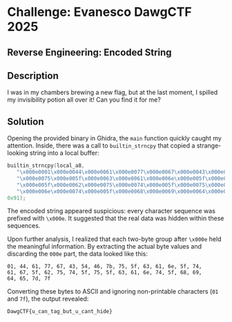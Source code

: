 # Challenge: Evanesco DawgCTF 2025

## Reverse Engineering: Encoded String

## Description

I was in my chambers brewing a new flag, but at the last moment, I spilled my invisibility potion all over it! Can you find it for me?

## Solution

Opening the provided binary in Ghidra, the `main` function quickly caught my attention. Inside, there was a call to `builtin_strncpy` that copied a strange-looking string into a local buffer:

```c
builtin_strncpy(local_a8,
   "\x000e0001\x000e0044\x000e0061\x000e0077\x000e0067\x000e0043\x000e0054\x000e0046\x000e007b"
   "\x000e0075\x000e005f\x000e0063\x000e0061\x000e006e\x000e005f\x000e0074\x000e0061\x000e0067"
   "\x000e005f\x000e0062\x000e0075\x000e0074\x000e005f\x000e0075\x000e005f\x000e0063\x000e0061"
   "\x000e006e\x000e0074\x000e005f\x000e0068\x000e0069\x000e0064\x000e0065\x000e007d\x000e007f",
0x91);
```

The encoded string appeared suspicious: every character sequence was prefixed with `\x000e`. It suggested that the real data was hidden within these sequences.

Upon further analysis, I realized that each two-byte group after `\x000e` held the meaningful information. By extracting the actual byte values and discarding the `000e` part, the data looked like this:

```
01, 44, 61, 77, 67, 43, 54, 46, 7b, 75, 5f, 63, 61, 6e, 5f, 74,
61, 67, 5f, 62, 75, 74, 5f, 75, 5f, 63, 61, 6e, 74, 5f, 68, 69,
64, 65, 7d, 7f
```

Converting these bytes to ASCII and ignoring non-printable characters (`01` and `7f`), the output revealed:

```
DawgCTF{u_can_tag_but_u_cant_hide}
```

